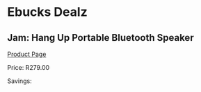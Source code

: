 
# Ebucks Dealz
## Jam: Hang Up Portable Bluetooth Speaker
[Product Page](https://www.ebucks.com/web/shop/productSelected.do?prodId=540826237&catId=714972993)

Price: R279.00

Savings: 


	